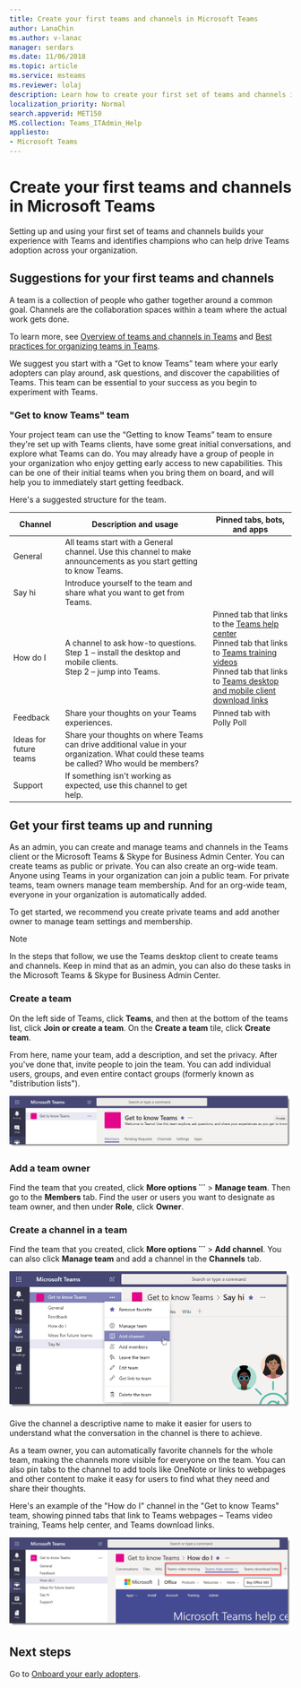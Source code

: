 ```yaml
---
title: Create your first teams and channels in Microsoft Teams
author: LanaChin
ms.author: v-lanac
manager: serdars
ms.date: 11/06/2018
ms.topic: article
ms.service: msteams
ms.reviewer: lolaj
description: Learn how to create your first set of teams and channels in Microsoft Teams. 
localization_priority: Normal
search.appverid: MET150
MS.collection: Teams_ITAdmin_Help
appliesto: 
- Microsoft Teams
---
```


# Create your first teams and channels in Microsoft Teams

Setting up and using your first set of teams and channels builds your experience with Teams and identifies champions who can help drive Teams adoption across your organization. 

## Suggestions for your first teams and channels

 A team is a collection of people who gather together around a common goal. Channels are the collaboration spaces within a team where the actual work gets done. 

To learn more, see [Overview of teams and channels in Teams](teams-channels-overview.md) and [Best practices for organizing teams in Teams](best-practices-organizing.md).

 We suggest you start with a “Get to know Teams” team where your early adopters can play around, ask questions, and discover the capabilities of Teams. This team can be essential to your success as you begin to experiment with Teams. 

### "Get to know Teams" team
Your project team can use the “Getting to know Teams” team to ensure they're set up with Teams clients, have some great initial conversations, and explore what Teams can do. You may already have a group of people in your organization who enjoy getting early access to new capabilities. This can be one of their initial teams when you bring them on board, and will help you to immediately start getting feedback.

Here's a suggested structure for the team.

| Channel | Description and usage | Pinned tabs, bots, and apps |
| ------------ | -------------------- | -------------------- |
| General | All teams start with a General channel. Use this channel to make announcements as you start getting to know Teams. |  |
| Say hi | Introduce yourself to the team and share what you want to get from Teams. |  |
| How do I | A channel to ask how-to questions.</br>Step 1 – install the desktop and mobile clients.</br>Step 2 – jump into Teams.| Pinned tab that links to the [Teams help center](https://support.office.com/teams)</br>Pinned tab that links to [Teams training videos](https://support.office.com/article/microsoft-teams-video-training-4f108e54-240b-4351-8084-b1089f0d21d7)</br>Pinned tab that links to [Teams desktop and mobile client download links](https://teams.microsoft.com/downloads) |
| Feedback | Share your thoughts on your Teams experiences. | Pinned tab with Polly Poll|
| Ideas for future teams | Share your thoughts on where Teams can drive additional value in your organization. What could these teams be called? Who would be members? ||
| Support | If something isn't working as expected, use this channel to get help. ||

## Get your first teams up and running
As an admin, you can create and manage teams and channels in the Teams client or the Microsoft Teams & Skype for Business Admin Center. You can create teams as public or private. You can also create an org-wide team. Anyone using Teams in your organization can join a public team. For private teams, team owners manage team membership. And for an org-wide team, everyone in your organization is automatically added. 

To get started, we recommend you create private teams and add another owner to manage team settings and membership. 

> [!NOTE]
> In the steps that follow, we use the Teams desktop client to create teams and channels. Keep in mind that as an admin, you can also do these tasks in the Microsoft Teams & Skype for Business Admin Center.

### Create a team

On the left side of Teams, click **Teams**, and then at the bottom of the teams list, click **Join or create a team**. On the **Create a team** tile, click **Create team**.

From here, name your team, add a description, and set the privacy. After you've done that, invite people to join the team. You can add individual users, groups, and even entire contact groups (formerly known as "distribution lists"). 

![Create a team](media/get-started-with-teams-create-team.png "Screen shot of an example Get to know Teams team, showing the team name and description") 

### Add a team owner
Find the team that you created, click **More options ˙˙˙** > **Manage team**. Then go to the **Members** tab. Find the user or users you want to designate as team owner, and then under **Role**, click **Owner**.

### Create a channel in a team
Find the team that you created, click **More options ˙˙˙** > **Add channel**. You can also click **Manage team** and add a channel in the **Channels** tab. 

![Add a channel to a team](media/get-started-with-teams-add-channel.png "Screen shot of the Add channel option, Manage team option, and other options that are available when you click More options on a team") 

Give the channel a descriptive name to make it easier for users to understand what the conversation in the channel is there to achieve. 

As a team owner, you can automatically favorite channels for the whole team, making the channels more visible for everyone on the team. You can also pin tabs to the channel to add tools like OneNote or links to webpages and other content to make it easy for users to find what they need and share their thoughts.  

Here's an example of the "How do I" channel in the "Get to know Teams" team, showing pinned tabs that link to Teams webpages &ndash; Teams video training, Teams help center, and Teams download links. 

![Pin tabs to a channel](media/get-started-with-teams-add-tabs.png "Screen shot of tabs pinned to the example Get to know Teams team.") 

## Next steps
Go to [Onboard your early adopters](get-started-with-teams-onboard-early-adopters.md).
